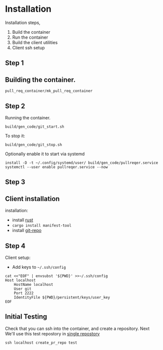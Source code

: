 # Installation

Installation steps,

1. Build the container 
2. Run the container
3. Build the client utilities
3. Client ssh setup 

## Step 1
Building the container.
---------
`pull_req_container/mk_pull_req_container`

## Step 2
Running the container.

`build/gen_code/git_start.sh`

To stop it:

`build/gen_code/git_stop.sh`

Optionally enable it to start via systemd
```
install -D -t ~/.config/systemd/user/ build/gen_code/pullreqer.service
systemctl --user enable pullreqer.service --now
```

## Step 3
Client installation
---------

installation:
* install [rust](https://www.rust-lang.org/tools/install)
* `cargo install manifest-tool`
* install [git-repo](https://git-repo.info)

## Step 4
Client setup:
* Add keys to `~/.ssh/config`
```
cat <<"EOF" | envsubst '${PWD}' >>~/.ssh/config
Host localhost 
    HostName localhost 
    User git
    Port 2222
    IdentityFile ${PWD}/persistent/keys/user_key
EOF
```

Initial Testing
-------

Check that you can ssh into the container, and create a repository. Next We'll use this test repostory in [single repostory](./single-repo.md)

```
ssh localhost create_pr_repo test
```


